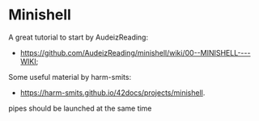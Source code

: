 # Minishell

A great tutorial to start by AudeizReading:
* <https://github.com/AudeizReading/minishell/wiki/00--MINISHELL----WIKI>;

Some useful material by harm-smits:
* <https://harm-smits.github.io/42docs/projects/minishell>.

pipes should be launched at the same time